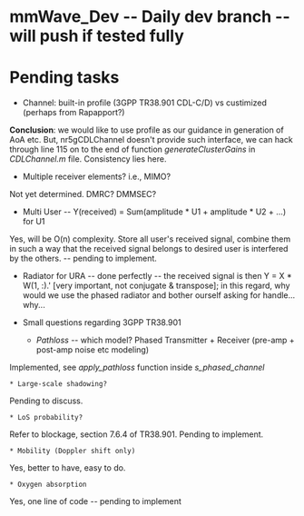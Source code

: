 # mmWave_Dev -- Daily dev branch -- will push if tested fully

# Pending tasks

* Channel: built-in profile (3GPP TR38.901 CDL-C/D) vs custimized (perhaps from Rapapport?) 

**Conclusion**: we would like to use profile as our guidance in generation of AoA etc. But, nr5gCDLChannel doesn't provide such interface, we can hack through line 115 on to the end of function *generateClusterGains* in *CDLChannel.m* file. Consistency lies here.

* Multiple receiver elements? i.e., MIMO?

Not yet determined. DMRC? DMMSEC?

* Multi User -- Y(received) = Sum(amplitude * U1 + amplitude * U2 + ...) for U1

Yes, will be O(n) complexity. Store all user's received signal, combine them in such a way that the received signal belongs to desired user is interfered by the others. -- pending to implement.

* Radiator for URA -- done perfectly -- the received signal is then Y = X * W(1, :).' [very important, not conjugate & transpose]; in this regard, why would we use the phased radiator and bother ourself asking for handle... why...

* Small questions regarding 3GPP TR38.901

    * *Pathloss* -- which model? Phased Transmitter + Receiver (pre-amp + post-amp noise etc modeling)

Implemented, see *apply_pathloss* function inside *s_phased_channel*

    * Large-scale shadowing?

Pending to discuss.

    * LoS probability?

Refer to blockage, section 7.6.4 of TR38.901. Pending to implement.

    * Mobility (Doppler shift only)

Yes, better to have, easy to do.

    * Oxygen absorption

Yes, one line of code -- pending to implement